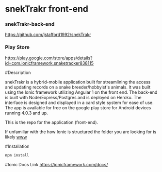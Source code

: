 
# snekTrakr front-end

### snekTrakr-back-end
https://github.com/jstafford1992/snekTrakr

### Play Store
 https://play.google.com/store/apps/details?id=com.ionicframework.snaketracker838115


#Description

snekTrakr is a hybrid-mobile application built for streamlining the access and updating  records on a snake breeder/hobbyist's animals. It was built using the Ionic framework utilizing Angular 1 on the front end. The back-end is built with Node/Express/Postgres and is deployed on Heroku. The interface is designed and displayed in a card style system for ease of use. The app is available for free on the google play store for Android devices running 4.0.3 and up.

This is the repo for the application (front-end).

If unfamiliar with the how Ionic is structured the folder you are looking for is likely
[www](https://github.com/jstafford1992/snekTrakr-front-end/tree/master/snakeTracker/www)


#Installation
```bash
npm install
```


#Ionic Docs Link
https://ionicframework.com/docs/
